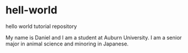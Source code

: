 # hell-world
hello world tutorial repository

My name is Daniel and I am a student at Auburn University.
I am a senior major in animal science and minoring in Japanese.
